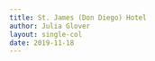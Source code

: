 ```yaml
---
title: St. James (Don Diego) Hotel
author: Julia Glover
layout: single-col
date: 2019-11-18
---
```

